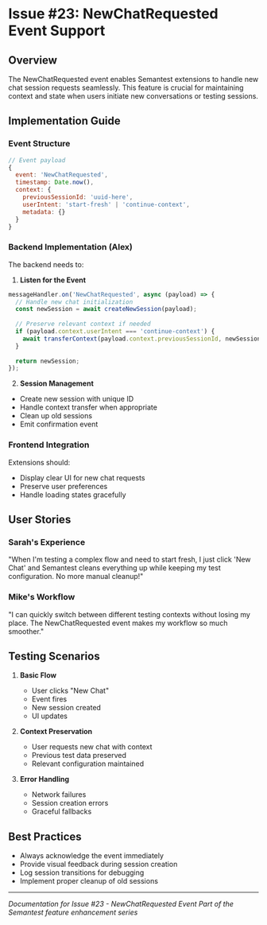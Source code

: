 # Issue #23: NewChatRequested Event Support

## Overview

The NewChatRequested event enables Semantest extensions to handle new chat session requests seamlessly. This feature is crucial for maintaining context and state when users initiate new conversations or testing sessions.

## Implementation Guide

### Event Structure

```javascript
// Event payload
{
  event: 'NewChatRequested',
  timestamp: Date.now(),
  context: {
    previousSessionId: 'uuid-here',
    userIntent: 'start-fresh' | 'continue-context',
    metadata: {}
  }
}
```

### Backend Implementation (Alex)

The backend needs to:

1. **Listen for the Event**
```javascript
messageHandler.on('NewChatRequested', async (payload) => {
  // Handle new chat initialization
  const newSession = await createNewSession(payload);
  
  // Preserve relevant context if needed
  if (payload.context.userIntent === 'continue-context') {
    await transferContext(payload.context.previousSessionId, newSession.id);
  }
  
  return newSession;
});
```

2. **Session Management**
- Create new session with unique ID
- Handle context transfer when appropriate
- Clean up old sessions
- Emit confirmation event

### Frontend Integration

Extensions should:
- Display clear UI for new chat requests
- Preserve user preferences
- Handle loading states gracefully

## User Stories

### Sarah's Experience
"When I'm testing a complex flow and need to start fresh, I just click 'New Chat' and Semantest cleans everything up while keeping my test configuration. No more manual cleanup!"

### Mike's Workflow
"I can quickly switch between different testing contexts without losing my place. The NewChatRequested event makes my workflow so much smoother."

## Testing Scenarios

1. **Basic Flow**
   - User clicks "New Chat"
   - Event fires
   - New session created
   - UI updates

2. **Context Preservation**
   - User requests new chat with context
   - Previous test data preserved
   - Relevant configuration maintained

3. **Error Handling**
   - Network failures
   - Session creation errors
   - Graceful fallbacks

## Best Practices

- Always acknowledge the event immediately
- Provide visual feedback during session creation
- Log session transitions for debugging
- Implement proper cleanup of old sessions

---
*Documentation for Issue #23 - NewChatRequested Event*
*Part of the Semantest feature enhancement series*